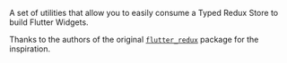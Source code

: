 A set of utilities that allow you to easily consume a Typed Redux Store to build Flutter Widgets.

Thanks to the authors of the original [`flutter_redux`](https://pub.dev/packages/flutter_redux) package for the inspiration.
